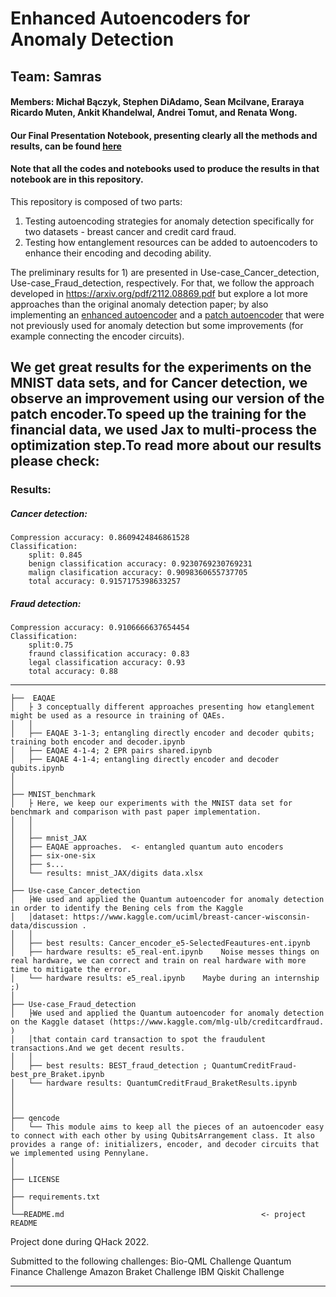 # Enhanced Autoencoders for Anomaly Detection

## Team: Samras
#### Members:  Michał Bączyk, Stephen DiAdamo, Sean Mcilvane, Eraraya Ricardo Muten, Ankit Khandelwal, Andrei Tomut, and Renata Wong.

#### Our Final Presentation Notebook, presenting clearly all the methods and results, can be found [here](https://colab.research.google.com/drive/1qE2KCy4SBKtLRlL55SCjvZUf4IZaC2-y?usp=sharing)
#### Note that all the codes and notebooks used to produce the results in that notebook are in this repository.

This repository is composed of two parts: 

1) Testing autoencoding strategies for anomaly detection specifically for two datasets - breast cancer and credit card fraud.
2) Testing how entanglement resources can be added to autoencoders to enhance their encoding and decoding ability.


The preliminary results for 1) are presented in Use-case_Cancer_detection, Use-case_Fraud_detection, respectively. For that, we follow the approach developed in https://arxiv.org/pdf/2112.08869.pdf but explore a lot more approaches than the original anomaly detection paper; by also implementing an [enhanced autoencoder](https://arxiv.org/pdf/2010.06599.pdf) and a [patch autoencoder](https://arxiv.org/pdf/2112.12563.pdf) that were not previously used for anomaly detection but some improvements (for example connecting the encoder circuits).

We get great results for the experiments on the MNIST data sets, and for Cancer detection, we observe an improvement using our version of the patch encoder.To speed up the training for the financial data, we used Jax to multi-process the optimization step.To read more about our results please check: 
------------

### Results:

##### Cancer detection:
    Compression accuracy: 0.8609424846861528
    Classification:
        split: 0.845
        benign classification accuracy: 0.9230769230769231
        malign clasification accuracy: 0.9098360655737705
        total accuracy: 0.9157175398633257
 
 ##### Fraud detection:
    Compression accuracy: 0.9106666637654454
    Classification:
        split:0.75
        fraund classification accuracy: 0.83
        legal classification accuracy: 0.93
        total accuracy: 0.88


    
------------
    ├──  EAQAE
    │   ├ 3 conceptually different approaches presenting how etanglement might be used as a resource in training of QAEs.
    │   │
    │   ├── EAQAE 3-1-3; entangling directly encoder and decoder qubits; training both encoder and decoder.ipynb
    │   ├── EAQAE 4-1-4; 2 EPR pairs shared.ipynb
    │   ├── EAQAE 4-1-4; entangling directly encoder and decoder qubits.ipynb
    │   
    │
    ├── MNIST_benchmark   
    │   ├ Here, we keep our experiments with the MNIST data set for benchmark and comparison with past paper implementation.
    │   │ 
    │   │
    │   ├── mnist_JAX
    │   ├── EAQAE approaches.  <- entangled quantum auto encoders 
    │   ├── six-one-six   
    │   ├── s...
    │   └── results: mnist_JAX/digits data.xlsx   
    │
    ├── Use-case_Cancer_detection
    │   ├We used and applied the Quantum autoencoder for anomaly detection in order to identify the Bening cels from the Kaggle
    │   │dataset: https://www.kaggle.com/uciml/breast-cancer-wisconsin-data/discussion . 
    │   │
    │   ├── best results: Cancer_encoder_e5-SelectedFeautures-ent.ipynb
    │   ├── hardware results: e5_real-ent.ipynb    Noise messes things on real hardware, we can correct and train on real hardware with more time to mitigate the error.                      
    │   └── hardware results: e5_real.ipynb    Maybe during an internship ;)
    │
    ├── Use-case_Fraud_detection
    │   ├We used and applied the Quantum autoencoder for anomaly detection on the Kaggle dataset (https://www.kaggle.com/mlg-ulb/creditcardfraud. ) 
    │   │that contain card transaction to spot the fraudulent transactions.And we get decent results. 
    │   │
    │   ├── best results: BEST_fraud_detection ; QuantumCreditFraud-best_pre_Braket.ipynb
    │   └── hardware results: QuantumCreditFraud_BraketResults.ipynb                       
    │   
    │      
    │
    ├── qencode                                               
    │   └── This module aims to keep all the pieces of an autoencoder easy to connect with each other by using QubitsArrangement class. It also provides a range of: initializers, encoder, and decoder circuits that we implemented using Pennylane. 
    │
    │   
    ├── LICENSE
    │   
    ├── requirements.txt
    │   
    └──README.md                                            <- project README

Project done during QHack 2022. 

Submitted to the following challenges:
Bio-QML Challenge
Quantum Finance Challenge
Amazon Braket Challenge
IBM Qiskit Challenge

--------

